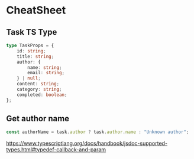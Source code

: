# CheatSheet

## Task TS Type
```typescript
type TaskProps = {
    id: string;
    title: string;
    author: {
        name: string;
        email: string;
    } | null;
    content: string;
    category: string;
    completed: boolean;
};
```

## Get author name
```typescript jsx
const authorName = task.author ? task.author.name : "Unknown author";
```


https://www.typescriptlang.org/docs/handbook/jsdoc-supported-types.html#typedef-callback-and-param